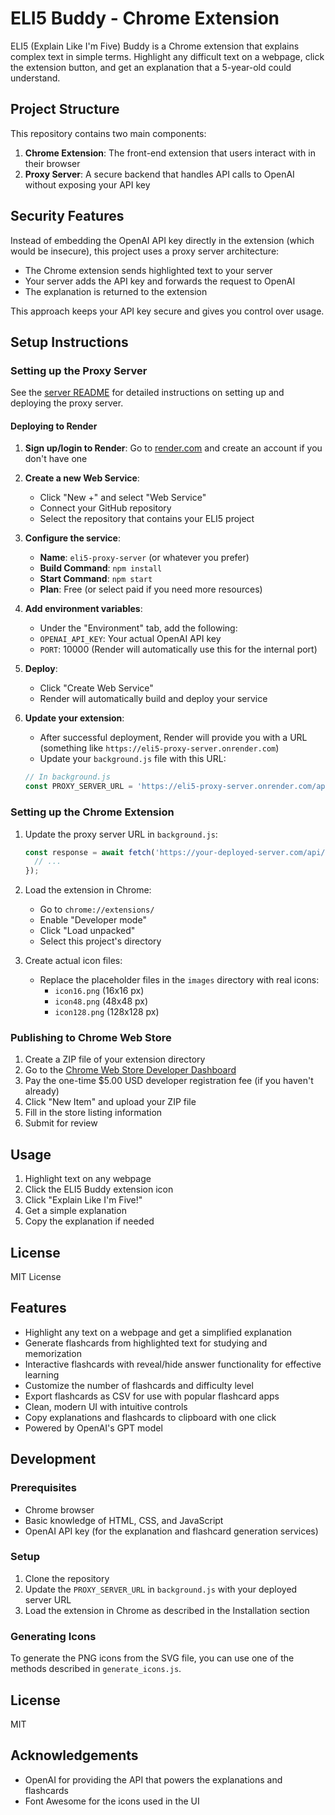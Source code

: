 # ELI5 Buddy - Chrome Extension

ELI5 (Explain Like I'm Five) Buddy is a Chrome extension that explains complex text in simple terms. Highlight any difficult text on a webpage, click the extension button, and get an explanation that a 5-year-old could understand.

## Project Structure

This repository contains two main components:

1. **Chrome Extension**: The front-end extension that users interact with in their browser
2. **Proxy Server**: A secure backend that handles API calls to OpenAI without exposing your API key

## Security Features

Instead of embedding the OpenAI API key directly in the extension (which would be insecure), this project uses a proxy server architecture:

- The Chrome extension sends highlighted text to your server
- Your server adds the API key and forwards the request to OpenAI
- The explanation is returned to the extension

This approach keeps your API key secure and gives you control over usage.

## Setup Instructions

### Setting up the Proxy Server

See the [server README](./server/README.md) for detailed instructions on setting up and deploying the proxy server.

#### Deploying to Render

1. **Sign up/login to Render**: Go to [render.com](https://render.com/) and create an account if you don't have one

2. **Create a new Web Service**:
   - Click "New +" and select "Web Service"
   - Connect your GitHub repository
   - Select the repository that contains your ELI5 project

3. **Configure the service**:
   - **Name**: `eli5-proxy-server` (or whatever you prefer)
   - **Build Command**: `npm install`
   - **Start Command**: `npm start`
   - **Plan**: Free (or select paid if you need more resources)

4. **Add environment variables**:
   - Under the "Environment" tab, add the following:
   - `OPENAI_API_KEY`: Your actual OpenAI API key
   - `PORT`: 10000 (Render will automatically use this for the internal port)

5. **Deploy**:
   - Click "Create Web Service"
   - Render will automatically build and deploy your service

6. **Update your extension**:
   - After successful deployment, Render will provide you with a URL (something like `https://eli5-proxy-server.onrender.com`)
   - Update your `background.js` file with this URL:
   ```javascript
   // In background.js
   const PROXY_SERVER_URL = 'https://eli5-proxy-server.onrender.com/api';
   ```

### Setting up the Chrome Extension

1. Update the proxy server URL in `background.js`:
   ```javascript
   const response = await fetch('https://your-deployed-server.com/api/explain', {
     // ...
   });
   ```

2. Load the extension in Chrome:
   - Go to `chrome://extensions/`
   - Enable "Developer mode"
   - Click "Load unpacked"
   - Select this project's directory

3. Create actual icon files:
   - Replace the placeholder files in the `images` directory with real icons:
     - `icon16.png` (16x16 px)
     - `icon48.png` (48x48 px)
     - `icon128.png` (128x128 px)

### Publishing to Chrome Web Store

1. Create a ZIP file of your extension directory
2. Go to the [Chrome Web Store Developer Dashboard](https://chrome.google.com/webstore/devconsole/)
3. Pay the one-time $5.00 USD developer registration fee (if you haven't already)
4. Click "New Item" and upload your ZIP file
5. Fill in the store listing information
6. Submit for review

## Usage

1. Highlight text on any webpage
2. Click the ELI5 Buddy extension icon
3. Click "Explain Like I'm Five!"
4. Get a simple explanation
5. Copy the explanation if needed

## License

MIT License

## Features

- Highlight any text on a webpage and get a simplified explanation
- Generate flashcards from highlighted text for studying and memorization
- Interactive flashcards with reveal/hide answer functionality for effective learning
- Customize the number of flashcards and difficulty level
- Export flashcards as CSV for use with popular flashcard apps
- Clean, modern UI with intuitive controls
- Copy explanations and flashcards to clipboard with one click
- Powered by OpenAI's GPT model

## Development

### Prerequisites

- Chrome browser
- Basic knowledge of HTML, CSS, and JavaScript
- OpenAI API key (for the explanation and flashcard generation services)

### Setup

1. Clone the repository
2. Update the `PROXY_SERVER_URL` in `background.js` with your deployed server URL
3. Load the extension in Chrome as described in the Installation section

### Generating Icons

To generate the PNG icons from the SVG file, you can use one of the methods described in `generate_icons.js`.

## License

MIT

## Acknowledgements

- OpenAI for providing the API that powers the explanations and flashcards
- Font Awesome for the icons used in the UI
